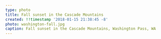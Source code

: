 ```yaml
---
type: photo
title: Fall sunset in the Cascade Mountains
created: !!timestamp '2018-01-15 21:38:45 -8'
photo: washington-fall.jpg
caption: Fall sunset in the Cascade Mountains, Washington Pass, WA
---
```

